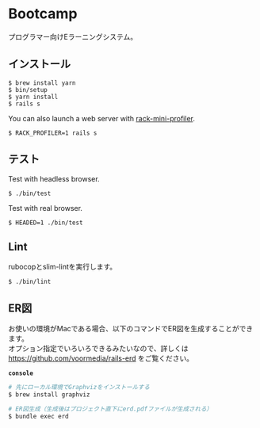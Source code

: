 # Bootcamp

プログラマー向けEラーニングシステム。

## インストール

    $ brew install yarn
    $ bin/setup
    $ yarn install
    $ rails s

You can also launch a web server with [rack-mini-profiler](https://github.com/MiniProfiler/rack-mini-profiler).

    $ RACK_PROFILER=1 rails s

## テスト

Test with headless browser.

```
$ ./bin/test
```

Test with real browser.

```
$ HEADED=1 ./bin/test
```

## Lint

rubocopとslim-lintを実行します。

```
$ ./bin/lint
```

## ER図
お使いの環境がMacである場合、以下のコマンドでER図を生成することができます。  
オプション指定でいろいろできるみたいなので、詳しくは https://github.com/voormedia/rails-erd をご覧ください。

**`console`**
```bash
# 先にローカル環境でGraphvizをインストールする
$ brew install graphviz

# ER図生成（生成後はプロジェクト直下にerd.pdfファイルが生成される）
$ bundle exec erd
```
